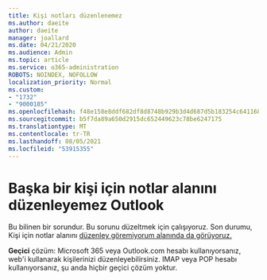 ```yaml
---
title: Kişi notları düzenlenemez
ms.author: daeite
author: daeite
manager: joallard
ms.date: 04/21/2020
ms.audience: Admin
ms.topic: article
ms.service: o365-administration
ROBOTS: NOINDEX, NOFOLLOW
localization_priority: Normal
ms.custom:
- "1732"
- "9000185"
ms.openlocfilehash: f48e158e8ddf682df8d8748b929b3d4d687d5b183254c64116834210a238020d
ms.sourcegitcommit: b5f7da89a650d2915dc652449623c78be6247175
ms.translationtype: MT
ms.contentlocale: tr-TR
ms.lasthandoff: 08/05/2021
ms.locfileid: "53915355"
---
```

# <a name="cant-edit-the-notes-field-for-a-contact-in-outlook"></a>Başka bir kişi için notlar alanını düzenleyemez Outlook

Bu bilinen bir sorundur. Bu sorunu düzeltmek için çalışıyoruz. Son durumu, Kişi için notlar alanını [düzenley göremiyorum alanında da görüyoruz.](https://support.office.com/article/fb8394ce-04ce-48b5-bae4-be46f77f10fe)

**Geçici** çözüm: Microsoft 365 veya Outlook.com hesabı kullanıyorsanız, web'i kullanarak kişilerinizi düzenleyebilirsiniz. IMAP veya POP hesabı kullanıyorsanız, şu anda hiçbir geçici çözüm yoktur.
